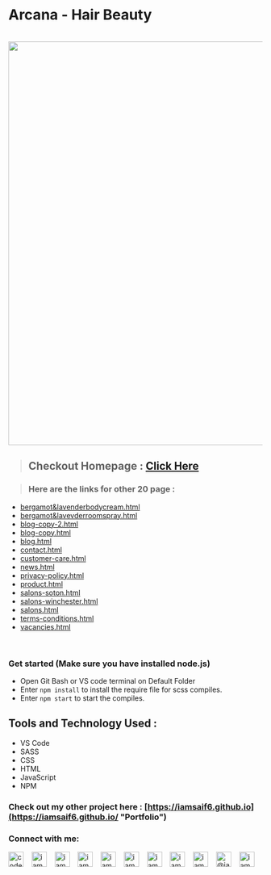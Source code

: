 # Arcana - Hair Beauty

<br>

<img src="https://github.com/iamsaif6/Arcana-hair-beauty/blob/master/Arcana.gif" width="800px" />

> ## Checkout Homepage : [Click Here](https://iamsaif6.github.io/Arcana-hair-beauty "Arcana")

> ### Here are the links for other 20 page :

- [bergamot&lavenderbodycream.html ](https://iamsaif6.github.io/Arcana-hair-beauty/bergamot&lavenderbodycream.html "Arcana")
- [bergamot&lavevderroomspray.html ](https://iamsaif6.github.io/Arcana-hair-beauty/bergamot&lavevderroomspray.html "Arcana")
- [blog-copy-2.html ](https://iamsaif6.github.io/Arcana-hair-beauty/blog-copy-2.html "Arcana")
- [blog-copy.html ](https://iamsaif6.github.io/Arcana-hair-beauty/blog-copy.html "Arcana")
- [blog.html ](https://iamsaif6.github.io/Arcana-hair-beauty/blog.html "Arcana")
- [contact.html ](https://iamsaif6.github.io/Arcana-hair-beauty/contact.html "Arcana")
- [customer-care.html ](https://iamsaif6.github.io/Arcana-hair-beauty/customer-care.html "Arcana")
- [news.html ](https://iamsaif6.github.io/Arcana-hair-beauty/news.html "Arcana")
- [privacy-policy.html ](https://iamsaif6.github.io/Arcana-hair-beauty/privacy-policy.html "Arcana")
- [product.html ](https://iamsaif6.github.io/Arcana-hair-beauty/product.html "Arcana")
- [salons-soton.html ](https://iamsaif6.github.io/Arcana-hair-beauty/salons-soton.html "Arcana")
- [salons-winchester.html ](https://iamsaif6.github.io/Arcana-hair-beauty/salons-winchester.html "Arcana")
- [salons.html ](https://iamsaif6.github.io/Arcana-hair-beauty/salons.html "Arcana")
- [terms-conditions.html ](https://iamsaif6.github.io/Arcana-hair-beauty/terms-conditions.html "Arcana")
- [vacancies.html ](https://iamsaif6.github.io/Arcana-hair-beauty/vacancies.html "Arcana")

 <br>

### Get started (Make sure you have installed node.js)

- Open Git Bash or VS code terminal on Default Folder
- Enter `npm install` to install the require file for scss compiles.
- Enter `npm start` to start the compiles.

## Tools and Technology Used :

- VS Code
- SASS
- CSS
- HTML
- JavaScript
- NPM

### Check out my other project here : [https://iamsaif6.github.io](https://iamsaif6.github.io/ "Portfolio")

<h3 align="left">Connect with me:</h3>

<p align="left"> <a href="https://codepen.io/iamsaif6" target="blank"><img align="center" src='https://cdn.jsdelivr.net/npm/simple-icons@3.0.1/icons/codepen.svg' alt='codepen'  alt="iamsaif6" height="30" width="30" /></a> &nbsp;&nbsp;
<a href="https://dev.to/iamsaif6" target="blank"><img align="center" src="https://cdn.jsdelivr.net/npm/simple-icons@3.0.1/icons/dev-dot-to.svg" alt="iamsaif6" height="30" width="30" /></a> &nbsp;&nbsp;
<a href="https://twitter.com/realsaif6" target="blank"><img align="center" src="https://cdn.jsdelivr.net/npm/simple-icons@3.0.1/icons/twitter.svg" alt="iamsaif6" height="30" width="30" /></a> &nbsp;&nbsp;
<a href="https://linkedin.com/in/iamsaif6" target="blank"><img align="center" src="https://cdn.jsdelivr.net/npm/simple-icons@3.0.1/icons/linkedin.svg" alt="iamsaif6" height="30" width="30" /></a> &nbsp;&nbsp;
<a href="https://stackoverflow.com/users/13848555/iamsaif6" target="blank"><img align="center" src="https://cdn.jsdelivr.net/npm/simple-icons@3.0.1/icons/stackoverflow.svg" alt="iamsaif6" height="30" width="30" /></a> &nbsp;&nbsp;
<a href="https://fb.com/iamsaif6" target="blank"><img align="center" src="https://cdn.jsdelivr.net/npm/simple-icons@3.0.1/icons/facebook.svg" alt="iamsaif6" height="30" width="30" /></a> &nbsp;&nbsp;
<a href="https://instagram.com/iamsaif6" target="blank"><img align="center" src="https://cdn.jsdelivr.net/npm/simple-icons@3.0.1/icons/instagram.svg" alt="iamsaif6" height="30" width="30" /></a> &nbsp;&nbsp;
<a href="https://dribbble.com/iamsaif6" target="blank"><img align="center" src="https://cdn.jsdelivr.net/npm/simple-icons@3.13.0/icons/dribbble.svg" alt="iamsaif6" height="30" width="30" /></a> &nbsp;&nbsp;
<a href="https://www.behance.net/iamsaif6" target="blank"><img align="center" src="https://cdn.jsdelivr.net/npm/simple-icons@3.13.0/icons/behance.svg" alt="iamsaif6" height="30" width="30" /></a> &nbsp;&nbsp;
<a href="https://medium.com/@iamsaif6" target="blank"><img align="center" src="https://cdn.jsdelivr.net/npm/simple-icons@3.13.0/icons/medium.svg" alt="@iamsaif6" height="30" width="30" /></a> &nbsp;&nbsp;
<a href="https://www.hackerrank.com/iamsaif6" target="blank"><img align="center" src="https://cdn.jsdelivr.net/npm/simple-icons@3.13.0/icons/hackerrank.svg" alt="iamsaif6" height="30" width="30" /></a>
</p>
